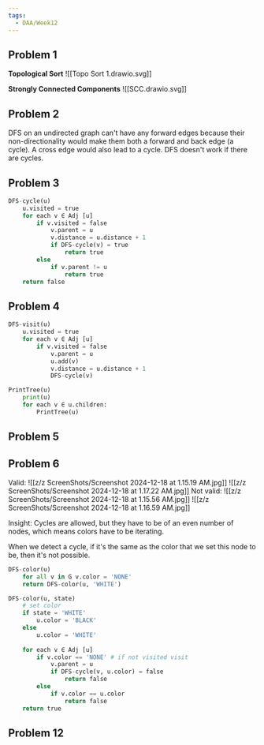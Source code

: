 ```yaml
---
tags:
  - DAA/Week12
---
```

## Problem 1
**Topological Sort**
![[Topo Sort 1.drawio.svg]]

**Strongly Connected Components**
![[SCC.drawio.svg]]

## Problem 2

DFS on an undirected graph can't have any forward edges because their non-directionality would make them both a forward and back edge (a cycle). A cross edge would also lead to a cycle. DFS doesn't work if there are cycles.

## Problem 3
```python
DFS-cycle(u) 
	u.visited = true
	for each v ∈ Adj [u]
		if v.visited = false 
			v.parent = u 
			v.distance = u.distance + 1 
			if DFS-cycle(v) = true
				return true
		else 
			if v.parent != u
				return true
	return false
```

## Problem 4

```python
DFS-visit(u) 
	u.visited = true
	for each v ∈ Adj [u]
		if v.visited = false 
			v.parent = u
			u.add(v)
			v.distance = u.distance + 1 
			DFS-cycle(v)
```

```python
PrintTree(u)
	print(u)
	for each v ∈ u.children:
		PrintTree(u)
```

## Problem 5

## Problem 6
Valid:
![[z/z ScreenShots/Screenshot 2024-12-18 at 1.15.19 AM.jpg]]
![[z/z ScreenShots/Screenshot 2024-12-18 at 1.17.22 AM.jpg]]
Not valid:
![[z/z ScreenShots/Screenshot 2024-12-18 at 1.15.56 AM.jpg]]
![[z/z ScreenShots/Screenshot 2024-12-18 at 1.16.59 AM.jpg]]

Insight:
Cycles are allowed, but they have to be of an even number of nodes, which means colors have to be iterating.

When we detect a cycle, if it's the same as the color that we set this node to be, then it's not possible.

```python
DFS-color(u)
	for all v in G v.color = 'NONE'
	return DFS-color(u, 'WHITE')

DFS-color(u, state)
	# set color
	if state = 'WHITE'
		u.color = 'BLACK'
	else 
		u.color = 'WHITE'
		
	for each v ∈ Adj [u]
		if v.color == 'NONE' # if not visited visit
			v.parent = u
			if DFS-cycle(v, u.color) = false
				return false
		else 
			if v.color == u.color
				return false
	return true
```

## Problem 12

